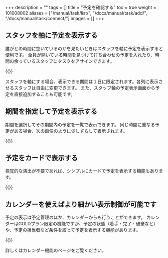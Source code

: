 +++
description = ""
tags = []
title = "予定を確認する"
toc = true
weight = 101008002
aliases = ["/manual/task/list/", "/docs/manual/task/add/", "/docs/manual/task/connect/"]
images = []
+++

## スタッフを軸に予定を表示する

誰がどの時間に空いているのかを見たいときはスタッフを軸に予定を表示すると便利です。
全員が開いている時間を見つけて打ち合わせの予定を入れたり、時間の余っているスタッフにタスクをアサインできます。

{{<appscreen filename="view-event-staff" title="スタッフを軸にして予定を表示させる">}}

スタッフを軸にする場合、表示できる期間は１日に限定されます。各列に表示させるスタッフは自由に変更できます。
また、スタッフ軸の予定表示画面から予定を直接追加することも可能です。

## 期間を指定して予定を表示する

期間を選択してその期間内の予定を一覧で表示できます。
同じ時間に重なる予定がある場合、次の画像のように少しずらして表示されます。

{{<appscreen filename="view-event-range" title="期間を指定して予定を表示する">}}

## 予定をカードで表示する

視覚的な演出が不要であれば、シンプルにカードで予定を表示する機能もあります。

{{<appscreen filename="view-event-card" title="シンプルに１つの予定を１枚のカードで表示するモード">}}


## カレンダーを使えばより細かい表示制御が可能です

予定の表示は予定管理のほか、カレンダーからも行うことができます。
カレンダーはGOLDプラン限定の機能ですが、予定の状態（着手・完了・破棄など）や、予定の担当者など条件を絞って予定を表示する機能があります。

{{<appscreen filename="task-calendar-filter" title="担当者や予定の状況で絞り込みが可能">}}

詳しくはカレンダー機能のページをご覧ください。
